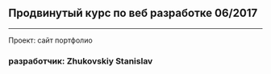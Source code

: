 Продвинутый курс по веб разработке 06/2017
------------------------------------------
******************************************

Проект: сайт портфолио

### разработчик: Zhukovskiy Stanislav


